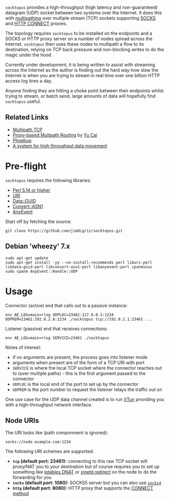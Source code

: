 `socktopus` provides a high-throughput (high latency and non-guaranteed) datagram (UDP) socket between two systems over the Internet.  It does this with [multipathing](http://en.wikipedia.org/wiki/Multipath_routing) over multiple stream (TCP) sockets supporting [SOCKS](http://en.wikipedia.org/wiki/SOCKS_(protocol)) and [HTTP CONNECT](http://en.wikipedia.org/wiki/HTTP_tunnel#HTTP_CONNECT_Tunneling) proxies.

The topology requires `socktopus` to be installed on the endpoints and a SOCKS or HTTP proxy server on a number of nodes spread across the Internet.  `socktopus` then uses these nodes to multipath a flow to its destination, relying on TCP back pressure and non-blocking writes to do the magic under the hood.

Currently under development, it is being written to assist with streaming across the Internet as the author is finding out the hard way how slow the Internet is when you are trying to stream in real time over one billion HTTP access log lines a day.

Anyone finding they are hitting a choke point between their endpoints whilst trying to stream, or batch send, large amounts of data will hopefully find `socktopus` useful.

## Related Links

 * [Multipath TCP](http://www.multipath-tcp.org/)
 * [Proxy-based Multpath Routing](http://cs.uccs.edu/~cs691/secureRouting/YuCaiPhd_proposal_presentation.ppt) by [Yu Cai](http://www.mtu.edu/technology/school/faculty/cai/)
 * [Phoebus](http://damsl.cs.indiana.edu/projects/phoebus/):
  * [A system for high throughput data movement](http://wiki.martin.lncc.br/ziviani-cursos-gb-500-2011-2/file/06-vivian-phoebus.pdf)

# Pre-flight

`socktopus` requires the following libraries:

 * [Perl 5.14 or higher](https://www.perl.org/)
 * [URI](http://search.cpan.org/~ether/URI/lib/URI.pm)
 * [Data::GUID](http://search.cpan.org/~rjbs/Data-GUID/lib/Data/GUID.pm)
 * [Convert::ASN1](http://search.cpan.org/~gbarr/Convert-ASN1/lib/Convert/ASN1.pod)
 * [AnyEvent](http://software.schmorp.de/pkg/AnyEvent.html)

Start off by fetching the source:

    git clone https://github.com/jimdigriz/socktopus.git

## Debian 'wheezy' 7.x

    sudo apt-get update
    sudo apt-get install -yy --no-install-recommends perl liburi-perl libdata-guid-perl libconvert-asn1-perl libanyevent-perl cpanminus
    sudo cpanm AnyEvent::Handle::UDP

# Usage

Connector (active) end that calls out to a passive instance:

    env AE_LOG=main=+log UDPLOC=23461:127.0.0.1:1234 UDPREM=23461:192.0.2.8:1234 ./socktopus tcp://192.0.2.1:23461 ...

Listener (passive) end that receives connections:

    env AE_LOG=main=+log SERVICE=23461 ./socktopus

Notes of interest:

 - if no arguments are present, the process goes into listener mode
 - arguments when present are of the form of a TCP URI with port
 - `SERVICE` is where the local TCP socket where the connector reaches out to (over multiple paths) - this is the first argument passed to the connector
 - `UDPLOC` is the local end of the port to set up by the connector
 - `UDPREM` is the port number to request the listener relays the traffic out on

One use case for the UDP data channel created is to run [VTun](http://vtun.sourceforge.net/) providing you with a high-throughput network interface.

## Node URIs

The URI looks like (path componment is ignored):

    socks://node.example.com:1234

The following URI schemes are supported:

 * **`tcp` (default port: 23461):** connecting to this raw TCP socket will proxy/NAT you to your destination but of course requires you to set up something like [iptables DNAT](http://linux-ip.net/html/nat-dnat.html) or [xinetd redirect](http://azouhr.wordpress.com/2012/06/21/port-forwarding-with-xinetd/) on the node to do the forwarding for you
 * **`socks` (default port: 1080):** SOCKS5 server but you can also use [`socks4`](http://en.wikipedia.org/wiki/SOCKS_(protocol)#SOCKS4)
 * **`http` (default port: 8080):** HTTP proxy that supports the [CONNECT method](http://en.wikipedia.org/wiki/HTTP_tunnel#HTTP_CONNECT_Tunneling)
